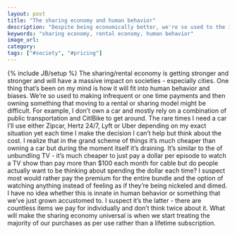 ```yaml
---
layout: post
title: "The sharing economy and human behavior"
description: "Despite being economically better, we're so used to the idea of owning items that it will take time for us to shift our mindsets."
keywords: "sharing economy, rental economy, human behavior"
image_url:
category:
tags: ["#society", "#pricing"]
---
```

{% include JB/setup %}
The sharing/rental economy is getting stronger and stronger and will have a massive impact on societies - especially cities. One thing that’s been on my mind is how it will fit into human behavior and biases. We’re so used to making infrequent or one time payments and then owning something that moving to a rental or sharing model might be difficult. For example, I don’t own a car and mostly rely on a combination of public transportation and CitIBike to get around. The rare times I need a car I’ll use either Zipcar, Hertz 24/7, Lyft or Uber depending on my exact situation yet each time I make the decision I can’t help but think about the cost. I realize that in the grand scheme of things it’s much cheaper than owning a car but during the moment itself it’s draining. It’s similar to the of unbundling TV - it’s much cheaper to just pay a dollar per episode to watch a TV show than pay more than $100 each month for cable but do people actually want to be thinking about spending the dollar each time? I suspect most would rather pay the premium for the entire bundle and the option of watching anything instead of feeling as if they’re being nickeled and dimed. I have no idea whether this is innate in human behavior or something that we’ve just grown accustomed to. I suspect it’s the latter - there are countless items we pay for individually and don’t think twice about it. What will make the sharing economy universal is when we start treating the majority of our purchases as per use rather than a lifetime subscription.